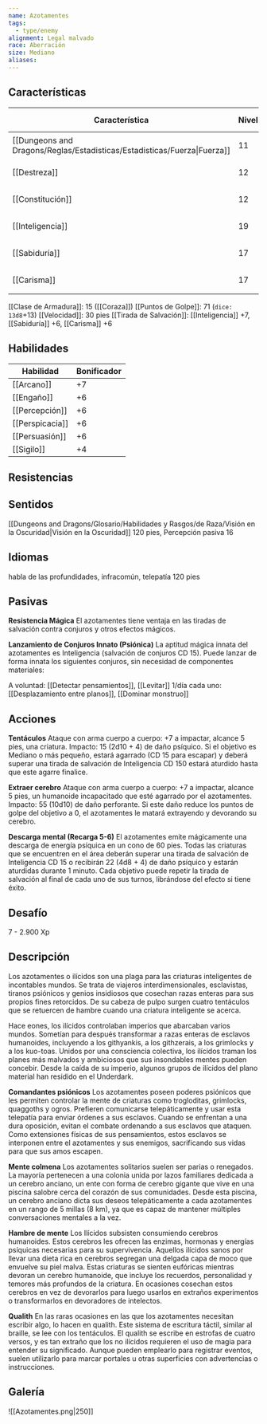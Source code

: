 ```yaml
---
name: Azotamentes
tags:
  - type/enemy
alignment: Legal malvado
race: Aberración
size: Mediano
aliases:
---
```


## Características

| Característica                                                           | Nivel | Bonificador | Lanzar dado      |
| ------------------------------------------------------------------------ | ----- | ----------- | ---------------- |
| [[Dungeons and Dragons/Reglas/Estadisticas/Estadisticas/Fuerza\|Fuerza]] | 11    | +0          | `dice: 1d20 + 0` |
| [[Destreza]]                                                             | 12    | +1          | `dice: 1d20 + 0` |
| [[Constitución]]                                                         | 12    | +1          | `dice: 1d20 + 0` |
| [[Inteligencia]]                                                         | 19    | +4          | `dice: 1d20 + 0` |
| [[Sabiduría]]                                                            | 17    | +3          | `dice: 1d20 + 0` |
| [[Carisma]]                                                              | 17    | +3          | `dice: 1d20 + 0` |

[[Clase de Armadura]]: 15 ([[Coraza]])
[[Puntos de Golpe]]: 71 (`dice: 13d8`+13)
[[Velocidad]]: 30 pies
[[Tirada de Salvación]]: [[Inteligencia]] +7, [[Sabiduría]] +6, [[Carisma]] +6

## Habilidades

| Habilidad       | Bonificador |
| --------------- | ----------- |
| [[Arcano]]      | +7          |
| [[Engaño]]      | +6          |
| [[Percepción]]  | +6          |
| [[Perspicacia]] | +6          |
| [[Persuasión]]  | +6          |
| [[Sigilo]]      | +4          |

## Resistencias



## Sentidos

[[Dungeons and Dragons/Glosario/Habilidades y Rasgos/de Raza/Visión en la Oscuridad|Visión en la Oscuridad]] 120 pies, 
Percepción pasiva 16

## Idiomas

habla de las profundidades, infracomún, telepatía
120 pies

## Pasivas

**Resistencia Mágica**
El azotamentes tiene ventaja en las tiradas de salvación contra conjuros y otros efectos mágicos.

**Lanzamiento de Conjuros Innato (Psiónica)**
La aptitud mágica innata del azotamentes es Inteligencia (salvación de conjuros CD 15). Puede lanzar de forma innata los siguientes conjuros, sin necesidad de componentes materiales:

A voluntad: [[Detectar pensamientos]], [[Levitar]]
1/día cada uno: [[Desplazamiento entre planos]], [[Dominar monstruo]]


## Acciones

**Tentáculos** 
Ataque con arma cuerpo a cuerpo: +7 a impactar, alcance 5 pies, una criatura. 
Impacto: 15 (2d10 + 4) de daño psíquico. Si el objetivo es Mediano o más pequeño, estará
agarrado (CD 15 para escapar) y deberá superar una tirada de salvación de Inteligencia CD 150 estará aturdido hasta que este agarre finalice.

**Extraer cerebro**
Ataque con arma cuerpo a cuerpo: +7 a impactar, alcance 5 pies, un humanoide incapacitado que esté agarrado por el azotamentes. 
Impacto: 55 (10d10) de daño perforante. Si este daño reduce los puntos de golpe del objetivo a 0, el azotamentes le matará extrayendo y devorando su cerebro.

**Descarga mental (Recarga 5-6)**
El azotamentes emite mágicamente una descarga de energía psíquica en un cono de 60 pies. Todas las criaturas que se encuentren en el área deberán superar una tirada de salvación de Inteligencia CD 15 o recibirán 22 (4d8 + 4) de daño psíquico y estarán aturdidas durante 1 minuto. Cada objetivo puede repetir la tirada de salvación al final de cada uno de sus turnos, librándose del efecto si tiene éxito.


## Desafío

7 - 2.900 Xp


## Descripción

Los azotamentes o ilícidos son una plaga para las criaturas inteligentes de incontables mundos. Se trata de viajeros interdimensionales, esclavistas, tiranos psiónicos y genios
insidiosos que cosechan razas enteras para sus propios fines retorcidos. De su cabeza de pulpo surgen cuatro tentáculos que se retuercen de hambre cuando una criatura inteligente se acerca.

Hace eones, los ilícidos controlaban imperios que abarcaban varios mundos. Sometían para después transformar a razas enteras de esclavos humanoides, incluyendo a los githyankis, a los githzerais, a los grimlocks y a los kuo-toas. Unidos por una consciencia colectiva, los ilícidos traman los planes más malvados y ambiciosos que sus insondables mentes pueden concebir. Desde la caída de su imperio, algunos grupos de ilícidos del plano material han residido en el Underdark. 

**Comandantes psiónicos**
Los azotamentes poseen poderes psiónicos que les permiten controlar la mente de criaturas como trogloditas, grimlocks, quaggoths y ogros. Prefieren comunicarse telepáticamente y usar esta telepatía para enviar órdenes a sus esclavos.
Cuando se enfrentan a una dura oposición, evitan el combate ordenando a sus esclavos que ataquen. Como extensiones físicas de sus pensamientos, estos esclavos se interponen entre el azotamentes y sus enemigos, sacrificando sus vidas para que sus amos escapen.

**Mente colmena**
Los azotamentes solitarios suelen ser parias o renegados. La mayoría pertenecen a una colonia unida por lazos familiares dedicada a un cerebro anciano, un ente con forma de cerebro gigante que vive en una piscina salobre cerca del corazón de sus comunidades. Desde esta piscina, un cerebro anciano dicta sus deseos telepáticamente a cada azotamentes en un rango de 5 millas (8 km), ya que es capaz de mantener múltiples conversaciones mentales a la vez.

**Hambre de mente**
Los Ilícidos subsisten consumiendo cerebros humanoides. Estos cerebros les ofrecen las enzimas, hormonas y energías psíquicas necesarias para su supervivencia. Aquellos ilícidos sanos por llevar una dieta rica en cerebros segregan una delgada capa de moco que envuelve su piel malva.
Estas criaturas se sienten eufóricas mientras devoran un cerebro humanoide, que incluye los recuerdos, personalidad y temores más profundos de la criatura. En ocasiones cosechan estos cerebros en vez de devorarlos para luego usarlos en extraños experimentos o transformarlos en devoradores de intelectos.

**Qualith**
En las raras ocasiones en las que los azotamentes necesitan escribir algo, lo hacen en qualith. Este sistema de escritura táctil, similar al braille, se lee con los tentáculos. El qualith se escribe en estrofas de cuatro versos, y es tan extraño que los no ilícidos requieren el uso de magia para entender su significado.
Aunque pueden emplearlo para registrar eventos, suelen utilizarlo para marcar portales u otras superficies con advertencias o instrucciones.

## Galería


![[Azotamentes.png|250]]